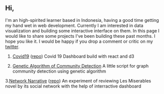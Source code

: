 ## Hi,

I'm an high-spirited learner based in Indonesia, having a good time getting my hand wet in web development. Currently I am interested in data visualization and building some interactive interface on them. In this page I would like to share some projects I've been building these past months. I hope you like it. I would be happy if you drop a comment or critic on my [twitter](https://twitter.com/khalayakumum).

1. [Covid19](https://hariswb.com/covid19) ([repo](https://github.com/hariswb/covid19)) 
Covid 19 Dashboard build with react and d3 

2. [Genetic Algorithm of Community Detection](https://github.com/hariswb/ga-community-detection)
A little script for graph community detection using genetic algorithm  

3.[Network Narrative](https://hariswb.com/networknarrative) ([repo](https://github.com/hariswb/networknarrative)) An experiment of reviewing Les Miserables novel by its social network with the help of interractive dashboard
